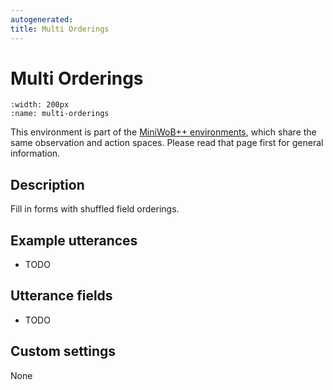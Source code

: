 ```yaml
---
autogenerated:
title: Multi Orderings
---
```


# Multi Orderings

```{figure} ../../_static/videos/miniwob/multi-orderings.gif 
:width: 200px
:name: multi-orderings
```

This environment is part of the <a href='..'>MiniWoB++ environments</a>, which share the same observation and action spaces. Please read that page first for general information.

## Description

Fill in forms with shuffled field orderings.

## Example utterances

* TODO

## Utterance fields

* TODO

## Custom settings

None
